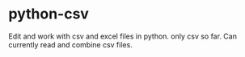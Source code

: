 # python-csv
Edit and work with csv and excel files in python. only csv so far.
Can currently read and combine csv files.